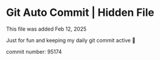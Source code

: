 # Git Auto Commit | Hidden File

This file was added Feb 12, 2025

Just for fun and keeping my daily git commit active 🤪

commit number: 95174
